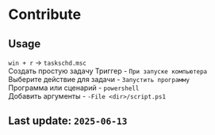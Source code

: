 # Contribute
## Usage
``win + r`` $\to$ ``taskschd.msc``  
Создать простую задачу 
Триггер - ``При запуске компьютера``  
Выберите действие для задачи - ``Запустить программу``  
Программа или сценарий - ``powershell``  
Добавить аргументы - ``-File <dir>/script.ps1``  
## Last update: ``2025-06-13``
